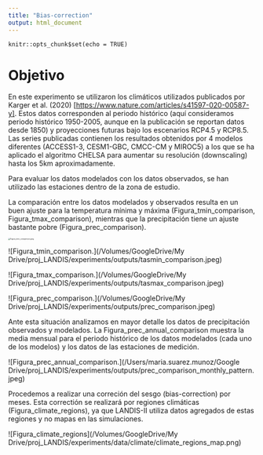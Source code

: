 ```yaml
---
title: "Bias-correction"
output: html_document
---
```


```{r setup, include=FALSE}
knitr::opts_chunk$set(echo = TRUE)
```

# Objetivo

En este experimento se utilizaron los climáticos utilizados publicados por Karger et al. (2020) [https://www.nature.com/articles/s41597-020-00587-y]. Estos datos corresponden al periodo histórico (aquí consideramos periodo histórico 1950-2005, aunque en la publicación se reportan datos desde 1850) y proyecciones futuras bajo los escenarios RCP4.5 y RCP8.5. Las series publicadas contienen los resultados obtenidos por 4 modelos diferentes (ACCESS1-3, CESM1-GBC, CMCC-CM y MIROC5) a los que se ha aplicado el algoritmo CHELSA para aumentar su resolución (downscaling) hasta los 5km aproximadamente. 

Para evaluar los datos modelados con los datos observados, se han utilizado las estaciones dentro de la zona de estudio. 

La comparación entre los datos modelados y observados resulta en un buen ajuste para la temperatura mínima y máxima (Figura_tmin_comparison, Figura_tmax_comparison), mientras que la precipitación tiene un ajuste bastante pobre (Figura_prec_comparison).

<img src="/Volumes/GoogleDrive/My Drive/proj_LANDIS/experiments/harvest_x_climate_LANDIS/images/tasmin_comparison.jpeg" alt="Figura_tmin_comparison.jpeg" style="zoom:25%;" />

![Figura_tmin_comparison.](/Volumes/GoogleDrive/My Drive/proj_LANDIS/experiments/outputs/tasmin_comparison.jpeg)

![Figura_tmax_comparison.](/Volumes/GoogleDrive/My Drive/proj_LANDIS/experiments/outputs/tasmax_comparison.jpeg)

![Figura_prec_comparison.](/Volumes/GoogleDrive/My Drive/proj_LANDIS/experiments/outputs/prec_comparison.jpeg)

Ante esta situación analizamos en mayor detalle los datos de precipitación observados y modelados. La Figura_prec_annual_comparison muestra la media mensual para el periodo histórico de los datos modelados (cada uno de los modelos) y los datos de las estaciones de medición.

![Figura_prec_annual_comparison.](/Users/maria.suarez.munoz/Google Drive/proj_LANDIS/experiments/outputs/prec_comparison_monthly_pattern.jpeg)

Procedemos a realizar una correción del sesgo (bias-correction) por meses. Esta correctión se realizará por regiones climáticas (Figura_climate_regions), ya que LANDIS-II utiliza datos agregados de estas regiones y no mapas en las simulaciones. 

![Figura_climate_regions](/Volumes/GoogleDrive/My Drive/proj_LANDIS/experiments/data/climate/climate_regions_map.png)
